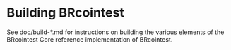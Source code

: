 Building BRcointest
================

See doc/build-*.md for instructions on building the various
elements of the BRcointest Core reference implementation of BRcointest.

